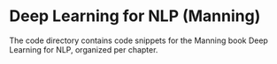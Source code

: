 # Deep Learning for NLP (Manning)
The code directory contains code snippets for the Manning book Deep Learning for NLP, organized per chapter.

